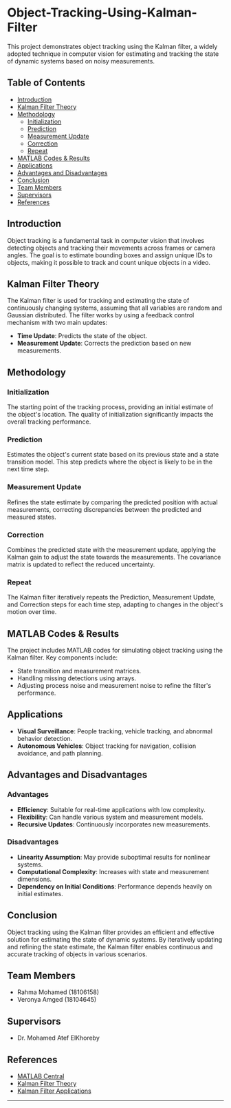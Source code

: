 # Object-Tracking-Using-Kalman-Filter

This project demonstrates object tracking using the Kalman filter, a widely adopted technique in computer vision for estimating and tracking the state of dynamic systems based on noisy measurements.

## Table of Contents

- [Introduction](#introduction)
- [Kalman Filter Theory](#kalman-filter-theory)
- [Methodology](#methodology)
  - [Initialization](#initialization)
  - [Prediction](#prediction)
  - [Measurement Update](#measurement-update)
  - [Correction](#correction)
  - [Repeat](#repeat)
- [MATLAB Codes & Results](#matlab-codes--results)
- [Applications](#applications)
- [Advantages and Disadvantages](#advantages-and-disadvantages)
- [Conclusion](#conclusion)
- [Team Members](#team-members)
- [Supervisors](#supervisors)
- [References](#references)

## Introduction

Object tracking is a fundamental task in computer vision that involves detecting objects and tracking their movements across frames or camera angles. The goal is to estimate bounding boxes and assign unique IDs to objects, making it possible to track and count unique objects in a video.

## Kalman Filter Theory

The Kalman filter is used for tracking and estimating the state of continuously changing systems, assuming that all variables are random and Gaussian distributed. The filter works by using a feedback control mechanism with two main updates:
- **Time Update**: Predicts the state of the object.
- **Measurement Update**: Corrects the prediction based on new measurements.

## Methodology

### Initialization
The starting point of the tracking process, providing an initial estimate of the object's location. The quality of initialization significantly impacts the overall tracking performance.

### Prediction
Estimates the object's current state based on its previous state and a state transition model. This step predicts where the object is likely to be in the next time step.

### Measurement Update
Refines the state estimate by comparing the predicted position with actual measurements, correcting discrepancies between the predicted and measured states.

### Correction
Combines the predicted state with the measurement update, applying the Kalman gain to adjust the state towards the measurements. The covariance matrix is updated to reflect the reduced uncertainty.

### Repeat
The Kalman filter iteratively repeats the Prediction, Measurement Update, and Correction steps for each time step, adapting to changes in the object's motion over time.

## MATLAB Codes & Results

The project includes MATLAB codes for simulating object tracking using the Kalman filter. Key components include:
- State transition and measurement matrices.
- Handling missing detections using arrays.
- Adjusting process noise and measurement noise to refine the filter's performance.

## Applications

- **Visual Surveillance**: People tracking, vehicle tracking, and abnormal behavior detection.
- **Autonomous Vehicles**: Object tracking for navigation, collision avoidance, and path planning.

## Advantages and Disadvantages

### Advantages
- **Efficiency**: Suitable for real-time applications with low complexity.
- **Flexibility**: Can handle various system and measurement models.
- **Recursive Updates**: Continuously incorporates new measurements.

### Disadvantages
- **Linearity Assumption**: May provide suboptimal results for nonlinear systems.
- **Computational Complexity**: Increases with state and measurement dimensions.
- **Dependency on Initial Conditions**: Performance depends heavily on initial estimates.

## Conclusion

Object tracking using the Kalman filter provides an efficient and effective solution for estimating the state of dynamic systems. By iteratively updating and refining the state estimate, the Kalman filter enables continuous and accurate tracking of objects in various scenarios.

## Team Members

- Rahma Mohamed (18106158)
- Veronya Amged (18104645)

## Supervisors

- Dr. Mohamed Atef ElKhoreby

## References

- [MATLAB Central](https://www.mathworks.com/matlabcentral/answers/365743-what-i-the-difference-between-rand-and-randn)
- [Kalman Filter Theory](https://www.bzarg.com/p/how-a-kalman-filter-works-in-pictures/)
- [Kalman Filter Applications](https://towardsdatascience.com/an-intro-to-kalman-filters-for-autonomous-vehicles-f43dd2e2004b)

---
